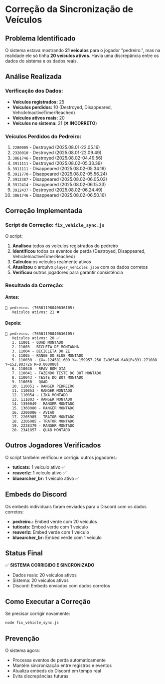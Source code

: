 # Correção da Sincronização de Veículos

## Problema Identificado

O sistema estava mostrando **21 veículos** para o jogador "pedreiro.", mas na realidade ele só tinha **20 veículos ativos**. Havia uma discrepância entre os dados do sistema e os dados reais.

## Análise Realizada

### Verificação dos Dados:
- **Veículos registrados:** 25
- **Veículos perdidos:** 10 (Destroyed, Disappeared, VehicleInactiveTimerReached)
- **Veículos ativos reais:** 20
- **Veículos no sistema:** 21 (❌ **INCORRETO**)

### Veículos Perdidos do Pedreiro:
1. `2280005` - Destroyed (2025.08.01-22.05.16)
2. `2320010` - Destroyed (2025.08.01-22.09.49)
3. `3861746` - Destroyed (2025.08.02-04.49.56)
4. `3911111` - Destroyed (2025.08.02-05.33.39)
5. `3911111` - Disappeared (2025.08.02-05.34.16)
6. `3911770` - Disappeared (2025.08.02-05.56.24)
7. `3912387` - Disappeared (2025.08.02-06.05.02)
8. `3912414` - Disappeared (2025.08.02-06.15.33)
9. `3912437` - Destroyed (2025.08.02-06.24.49)
10. `3861746` - Disappeared (2025.08.02-06.50.16)

## Correção Implementada

### Script de Correção: `fix_vehicle_sync.js`

O script:
1. **Analisou** todos os veículos registrados do pedreiro
2. **Identificou** todos os eventos de perda (Destroyed, Disappeared, VehicleInactiveTimerReached)
3. **Calculou** os veículos realmente ativos
4. **Atualizou** o arquivo `player_vehicles.json` com os dados corretos
5. **Verificou** outros jogadores para garantir consistência

### Resultado da Correção:

#### Antes:
```
👤 pedreiro. (76561198040636105)
   Veículos ativos: 21 ❌
```

#### Depois:
```
👤 pedreiro. (76561198040636105)
   Veículos ativos: 20 ✅
   1. 11001 - QUAD MONTADO
   2. 11003 - BICLETA DE MONTANHA
   3. 11004 - BICICLETA DO ZE
   4. 11005 - RANGE DO BLUE MONTADO
   5. 110030 - {X=-124581.609 Y=-159957.250 Z=36546.648|P=331.271088 Y=152.803726 R=0.000000}
   6. 110040 - REAV BOM DIA
   7. 110041 - FAZENDO TESTE DO BOT MONTADO
   8. 110043 - TESTE DO BOT MONTADO
   9. 110050 - QUAD
   10. 110051 - RANGER PEDREIRO
   11. 110053 - RANGER MONTADO
   12. 110054 - LIKA MONTADO
   13. 111003 - RANGER MONTADO
   14. 1350049 - RANGER MONTADO
   15. 1360080 - RANGER MONTADO
   16. 2200006 - AVIAO
   17. 2205985 - TRATOR MONTADO
   18. 2206085 - TRATOR MONTADO
   19. 2228379 - RANGER MONTADO
   20. 2341857 - QUAD MONTADO
```

## Outros Jogadores Verificados

O script também verificou e corrigiu outros jogadores:

- **tuticats:** 1 veículo ativo ✅
- **reaverlz:** 1 veículo ativo ✅
- **bluearcher_br:** 1 veículo ativo ✅

## Embeds do Discord

Os embeds individuais foram enviados para o Discord com os dados corretos:

- **pedreiro.:** Embed verde com 20 veículos
- **tuticats:** Embed verde com 1 veículo
- **reaverlz:** Embed verde com 1 veículo
- **bluearcher_br:** Embed verde com 1 veículo

## Status Final

✅ **SISTEMA CORRIGIDO E SINCRONIZADO**

- Dados reais: 20 veículos ativos
- Sistema: 20 veículos ativos
- Discord: Embeds enviados com dados corretos

## Como Executar a Correção

Se precisar corrigir novamente:

```bash
node fix_vehicle_sync.js
```

## Prevenção

O sistema agora:
- Processa eventos de perda automaticamente
- Mantém sincronização entre registros e eventos
- Atualiza embeds do Discord em tempo real
- Evita discrepâncias futuras 
